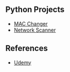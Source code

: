 ## Python Projects

* [MAC Changer](https://github.com/danericp/python-projects/tree/main/mac-changer)
* [Network Scanner](https://github.com/danericp/python-projects/tree/main/mac-changer)

## References

* [Udemy](https://www.udemy.com/)